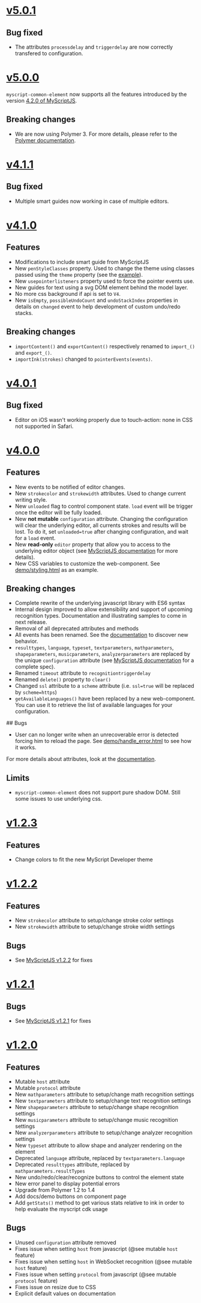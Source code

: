 # [v5.0.1](https://github.com/MyScript/myscript-common-element/tree/v5.0.1)

## Bug fixed

- The attributes `processdelay` and `triggerdelay` are now correctly transfered to configuration.

# [v5.0.0](https://github.com/MyScript/myscript-common-element/tree/v5.0.0)

`myscript-common-element` now supports all the features introduced by the version [4.2.0 of MyScriptJS](https://github.com/MyScript/myscript-js/tree/v4.2.0).

## Breaking changes

- We are now using Polymer 3. For more details, please refer to the [Polymer documentation](https://www.polymer-project.org/3.0/docs/about_30).

# [v4.1.1](https://github.com/MyScript/myscript-common-element/tree/v4.1.1)

## Bug fixed

- Multiple smart guides now working in case of multiple editors.

# [v4.1.0](https://github.com/MyScript/myscript-common-element/tree/v4.1.0)

## Features
- Modifications to include smart guide from MyScriptJS
- New `penStyleClasses` property. Used to change the theme using classes passed using the `theme` property (see the [example](./examples/non-version-specific/customize_style.html)).
- New `usepointerlisteners` property used to force the pointer events use.
- New guides for text using a svg DOM element behind the model layer.
- No more css background if api is set to `V4`.
- New `isEmpty`, `possibleUndoCount` and `undoStackIndex` properties in details on `changed` event to help development of custom undo/redo stacks.

## Breaking changes
- `importContent()` and `exportContent()` respectively renamed to `import_()` and `export_()`.
- `importInk(strokes)` changed to `pointerEvents(events)`.


# [v4.0.1](https://github.com/MyScript/myscript-common-element/tree/v4.0.1)

## Bug fixed
- Editor on iOS wasn't working properly due to touch-action: none in CSS not supported in Safari.

# [v4.0.0](https://github.com/MyScript/myscript-common-element/tree/v4.0.0)

## Features
- New events to be notified of editor changes.
- New `strokecolor` and `strokewidth` attributes. Used to change current writing style. 
- New `unloaded` flag to control component state. `load` event will be trigger once the editor will be fully loaded.
- New **not mutable** `configuration` attribute. Changing the configuration will clear the underlying editor, all currents strokes and results will be lost. To do it, set `unloaded=true` after changing configuration, and wait for a `load` event.
- New **read-only** `editor` property that allow you to access to the underlying editor object (see [MyScriptJS documentation]() for more details).
- New CSS variables to customize the web-component. See [demo/styling.html](demo/styling.html) as an example.
 
## Breaking changes
- Complete rewrite of the underlying javascript library with ES6 syntax
- Internal design improved to allow extensibility and support of upcoming recognition types. Documentation and illustrating samples to come in next release. 
- Removal of all deprecated attributes and methods
- All events has been renamed. See the [documentation](docs/index.html) to discover new behavior.
- `resulttypes`, `language`, `typeset`, `textparameters`, `mathparameters`, `shapeparameters`, `musicparameters`, `analyzerparameters` are replaced by the unique `configuration` attribute (see [MyScriptJS documentation]() for a complete spec).
- Renamed `timeout` attribute to `recognitiontriggerdelay`
- Renamed `delete()` property to `clear()`
- Changed `ssl` attribute to a `scheme` attribute (i.e. `ssl=true` will be replaced by `scheme=https`)
- `getAvailableLanguages()` have been replaced by a new web-component. You can use it to retrieve the list of available languages for your configuration.

## Bugs
- User can no longer write when an unrecoverable error is detected forcing him to reload the page. See [demo/handle_error.html](demo/handle_error.html) to see how it works.

For more details about attributes, look at the [documentation](docs/index.html).

## Limits
- `myscript-common-element` does not support pure shadow DOM. Still some issues to use underlying css.

# [v1.2.3](https://github.com/MyScript/myscript-common-element/tree/v1.2.3)

## Features
- Change colors to fit the new MyScript Developer theme

# [v1.2.2](https://github.com/MyScript/myscript-common-element/tree/v1.2.2)

## Features
- New `strokecolor` attribute to setup/change stroke color settings
- New `strokewidth` attribute to setup/change stroke width settings

## Bugs
- See [MyScriptJS v1.2.2](https://github.com/MyScript/MyScriptJS/tree/v1.2.2) for fixes

# [v1.2.1](https://github.com/MyScript/myscript-common-element/tree/v1.2.1)

## Bugs
- See [MyScriptJS v1.2.1](https://github.com/MyScript/MyScriptJS/tree/v1.2.1) for fixes

# [v1.2.0](https://github.com/MyScript/myscript-common-element/tree/v1.2.0)

## Features
- Mutable `host` attribute
- Mutable `protocol` attribute
- New `mathparameters` attribute to setup/change math recognition settings
- New `textparameters` attribute to setup/change text recognition settings
- New `shapeparameters` attribute to setup/change shape recognition settings
- New `musicparameters` attribute to setup/change music recognition settings
- New `analyzerparameters` attribute to setup/change analyzer recognition settings
- New `typeset` attribute to allow shape and analyzer rendering on the element
- Deprecated `language` attribute, replaced by `textparameters.language`
- Deprecated `resulttypes` attribute, replaced by `mathparameters.resultTypes`
- New undo/redo/clear/recognize buttons to control the element state
- New error panel to display potential errors
- Upgrade from Polymer 1.2 to 1.4
- Add docs/demo buttons on component page
- Add `getStats()` method to get various stats relative to ink in order to help evaluate the myscript cdk usage

## Bugs
- Unused `configuration` attribute removed
- Fixes issue when setting `host` from javascript (@see mutable `host` feature)
- Fixes issue when setting `host` in WebSocket recognition (@see mutable `host` feature)
- Fixes issue when setting `protocol` from javascript (@see mutable `protocol` feature)
- Fixes issue on resize due to CSS 
- Explicit default values on documentation 
